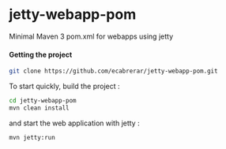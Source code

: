 jetty-webapp-pom
================

Minimal Maven 3 pom.xml for webapps using jetty

#### Getting the project


```bash
git clone https://github.com/ecabrerar/jetty-webapp-pom.git
```

To start quickly, build the project :
```bash
cd jetty-webapp-pom
mvn clean install
```
and start the web application with jetty :

```bash
mvn jetty:run
```
